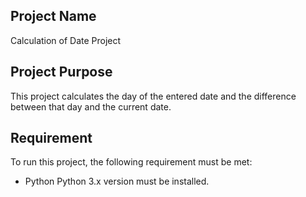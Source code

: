 ## Project Name

Calculation of Date Project

## Project Purpose

This project calculates the day of the entered date and the difference between that day and the current date.

## Requirement

To run this project, the following requirement must be met:

- Python
Python 3.x version must be installed.

